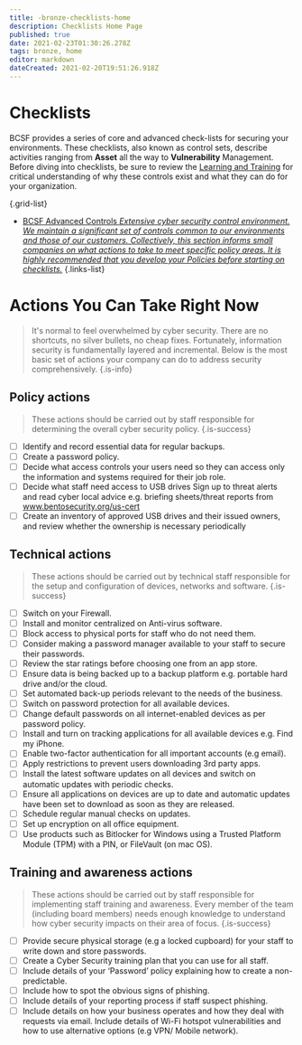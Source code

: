 ```yaml
---
title: -bronze-checklists-home
description: Checklists Home Page
published: true
date: 2021-02-23T01:30:26.278Z
tags: bronze, home
editor: markdown
dateCreated: 2021-02-20T19:51:26.918Z
---
```


# Checklists
BCSF provides a series of core and advanced check-lists for securing your environments.  These checklists, also known as control sets, describe activities ranging from **Asset** all the way to **Vulnerability** Management.  Before diving into checklists, be sure to review the [Learning and Training](/bronze-training/start) for critical understanding of why these controls exist and what they can do for your organization.

{.grid-list}
- [BCSF Advanced Controls *Extensive cyber security control environment. We maintain a significant set of controls common to our environments and those of our customers.  Collectively, this section informs small companies on what actions to take to meet specific policy areas.  It is highly recommended that you develop your Policies before starting on checklists.*](/bronze-checklists/bcsf-advanced-control-checklists)
{.links-list}

# Actions You Can Take Right Now
> It's normal to feel overwhelmed by cyber security.  There are no shortcuts, no silver bullets, no cheap fixes.  Fortunately, information security is fundamentally layered and incremental.  Below is the most basic set of actions your company can do to address security comprehensively. 
{.is-info}


## Policy actions 

> These actions should be carried out by staff responsible for determining the overall cyber security policy.
{.is-success}


- [ ] Identify and record essential data for regular backups. 
- [ ] Create a password policy. 
- [ ] Decide what access controls your users need so they can access only the information and systems required for their job role. 
- [ ] Decide what staff need access to USB drives Sign up to threat alerts and read cyber local advice e.g. briefing sheets/threat reports from www.bentosecurity.org/us-cert
- [ ] Create an inventory of approved USB drives and their issued owners, and review whether the ownership is necessary periodically

## Technical actions 

> These actions should be carried out by technical staff responsible for the setup and configuration of devices, networks and software.
{.is-success}


- [ ] Switch on your Firewall. 
- [ ] Install and monitor centralized on Anti-virus software. 
- [ ] Block access to physical ports for staff who do not need them. 
- [ ] Consider making a password manager available to your staff to secure their passwords. 
- [ ] Review the star ratings before choosing one from an app store. 
- [ ] Ensure data is being backed up to a backup platform e.g. portable hard drive and/or the cloud. 
- [ ] Set automated back-up periods relevant to the needs of the business. 
- [ ] Switch on password protection for all available devices. 
- [ ] Change default passwords on all internet-enabled devices as per password policy. 
- [ ] Install and turn on tracking applications for all available devices e.g. Find my iPhone. 
- [ ] Enable two-factor authentication for all important accounts (e.g email). 
- [ ] Apply restrictions to prevent users downloading 3rd party apps. 
- [ ] Install the latest software updates on all devices and switch on automatic updates with periodic checks. 
- [ ] Ensure all applications on devices are up to date and automatic updates have been set to download as soon as they are released. 
- [ ] Schedule regular manual checks on updates. 
- [ ] Set up encryption on all office equipment. 
- [ ] Use products such as Bitlocker for Windows using a Trusted Platform Module (TPM) with a PIN, or FileVault (on mac OS).

## Training and awareness actions

> These actions should be carried out by staff responsible for implementing staff training and awareness. Every member of the team (including board members) needs enough knowledge to understand how cyber security impacts on their area of focus.
{.is-success}

- [ ] Provide secure physical storage (e.g a locked cupboard) for your staff to write down and store passwords. 
- [ ] Create a Cyber Security training plan that you can use for all staff. 
- [ ] Include details of your ‘Password’ policy explaining how to create a non-predictable. 
- [ ] Include how to spot the obvious signs of phishing. 
- [ ] Include details of your reporting process if staff suspect phishing. 
- [ ] Include details on how your business operates and how they deal with requests via email. Include details of Wi-Fi hotspot vulnerabilities and how to use alternative options (e.g VPN/ Mobile network).